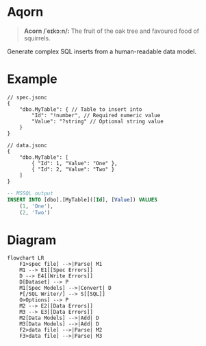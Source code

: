 # Aqorn
> **Acorn /ˈeɪkɔːn/:** The fruit of the oak tree and favoured food of squirrels.

Generate complex SQL inserts from a human-readable data model.

# Example
```jsonc
// spec.jsonc
{
    "dbo.MyTable": { // Table to insert into
        "Id": "!number", // Required numeric value
        "Value": "?string" // Optional string value
    }
}
```
```jsonc
// data.jsonc
{
    "dbo.MyTable": [
        { "Id": 1, "Value": "One" },
        { "Id": 2, "Value": "Two" }
    ]
}
```

```sql
-- MSSQL output
INSERT INTO [dbo].[MyTable]([Id], [Value]) VALUES
    (1, 'One'),
    (2, 'Two')
```

# Diagram
```mermaid
flowchart LR
    F1>spec file] -->|Parse| M1
    M1 --> E1[[Spec Errors]]
    D --> E4[[Write Errors]]
    D[Dataset] --> P
    M1[Spec Models] -->|Convert| D
    P[/SQL Writer/] --> S[[SQL]]
    O>Options] --> P
    M2 --> E2[[Data Errors]]
    M3 --> E3[[Data Errors]]
    M2[Data Models] -->|Add| D
    M3[Data Models] -->|Add| D
    F2>data file] -->|Parse| M2
    F3>data file] -->|Parse| M3
```